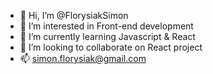 - 👋 Hi, I’m @FlorysiakSimon
- 👀 I’m interested in Front-end development
- 🌱 I’m currently learning Javascript & React
- 💞️ I’m looking to collaborate on React project
- 📫 simon.florysiak@gmail.com

<!---
FlorysiakSimon/FlorysiakSimon is a ✨ special ✨ repository because its `README.md` (this file) appears on your GitHub profile.
You can click the Preview link to take a look at your changes.
--->
